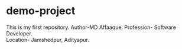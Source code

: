 # demo-project
This is my first repository.
Author-MD Affaaque.
Profession- Software Developer.
<br>
Location- Jamshedpur, Adityapur.